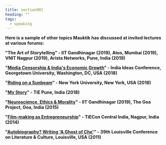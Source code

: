```yaml
---
title: section901
heading: ""
tags:
  - speaking
---
```

**Here is a sample of other topics Mauktik has discussed at invited lectures at various forums:**

**"The Art of Storytelling" - IIT Gandhinagar (2019), Atos, Mumbai (2019), VNIT Nagpur (2019), Arista Networks, Pune, India (2019)**

**"[Media Censorship & India's Economic Growth](https://india.georgetown.edu/events/film-screening-riding-on-a-sunbeam)" - India Ideas Conference, Georgetown University, Washington, DC, USA (2018)**

**"[Riding on a Sunbeam](https://southasianyu.org/event/riding-sunbeam-film-screening-discussion-mauktik-kulkarni/)" - New York University, New York, USA (2018)**

**"[My Story](https://hub.tie.org/e/tiepune22ndmarch2018)" - TiE Pune, India (2018)**

**"[Neuroscience, Ethics & Morality](http://funnel.thegoaproject.com/2015/)" - IIT Gandhinagar (2019), The Goa Project, Goa, India (2015)**

**"[Film-making as Entrepreneurship](http://tiecon2014.doattend.com/)" - TiECon Central India, Nagpur, India (2014)**

**"[Autobiography? Writing 'A Ghost of Che'](http://www.academia.edu/34601867/_Before_the_Rashomon_Effect_Masnata_Francesca_da_Rimini_and_the_Dawn_of_Postmodernism._)" - 39th Louisville Conference on Literature & Culture, Louisville, USA (2011)**